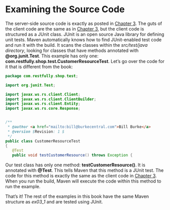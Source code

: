 # Examining the Source Code


The server-side source code is exactly as posted in [Chapter 3](../../part1/chapter3/writing_a_client.md). The guts of the client code are the same as in [Chapter 3](../../part1/chapter3/writing_a_client.md), but the client code is structured as a JUnit class. JUnit is an open source Java library for defining unit tests. Maven automatically knows how to find JUnit-enabled test code and run it with the build. It scans the classes within the *src/test/java directory*, looking for classes that have methods annotated with **@org.junit.Test**. This example has only one: **com.restfully.shop.test.CustomerResourceTest**. Let’s go over the code for it that is different from the book:



```Java:src/test/java/com/restfully/shop/test/CustomerResourceTest.java
package com.restfully.shop.test;

import org.junit.Test;

import javax.ws.rs.client.Client;
import javax.ws.rs.client.ClientBuilder;
import javax.ws.rs.client.Entity;
import javax.ws.rs.core.Response;


/**
 * @author <a href="mailto:bill@burkecentral.com">Bill Burke</a>
 * @version $Revision: 1 $
 */
public class CustomerResourceTest
{
   @Test
   public void testCustomerResource() throws Exception {
```


Our test class has only one method: **testCustomerResource()**. It is annotated with **@Test**. This tells Maven that this method is a JUnit test. The code for this method is exactly the same as the client code in [Chapter 3](../../part1/chapter3/writing_a_client.md). When you run the build, Maven will execute the code within this method to run the example.



That’s it! The rest of the examples in this book have the same Maven structure as *ex03_1* and are tested using JUnit.


